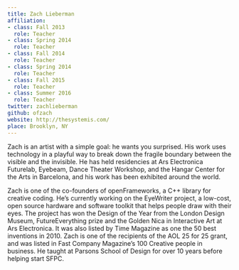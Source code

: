 ```yaml
---
title: Zach Lieberman
affiliation:
- class: Fall 2013
  role: Teacher
- class: Spring 2014
  role: Teacher
- class: Fall 2014
  role: Teacher
- class: Spring 2014
  role: Teacher
- class: Fall 2015
  role: Teacher
- class: Summer 2016
  role: Teacher
twitter: zachlieberman
github: ofzach
website: http://thesystemis.com/
place: Brooklyn, NY
---
```

Zach is an artist with a simple goal: he wants you surprised. His work uses technology in a playful way to break down the fragile boundary between the visible and the invisible. He has held residencies at Ars Electronica Futurelab, Eyebeam, Dance Theater Workshop, and the Hangar Center for the Arts in Barcelona, and his work has been exhibited around the world.

Zach is one of the co-founders of openFrameworks, a C++ library for creative coding. He’s currently working on the EyeWriter project, a low-cost, open source hardware and software toolkit that helps people draw with their eyes. The project has won the Design of the Year from the London Design Museum, FutureEverything prize and the Golden Nica in Interactive Art at Ars Electronica. It was also listed by Time Magazine as one the 50 best inventions in 2010. Zach is one of the recipients of the AOL 25 for 25 grant, and was listed in Fast Company Magazine’s 100 Creative people in business. He taught at Parsons School of Design for over 10 years before helping start SFPC.
